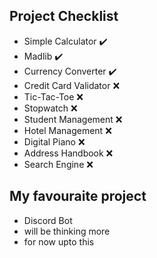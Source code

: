 ## Project Checklist
- Simple Calculator ✔️
- Madlib ✔️
- Currency Converter ✔️
- Credit Card Validator ❌
- Tic-Tac-Toe ❌
- Stopwatch ❌
- Student Management ❌
- Hotel Management ❌
- Digital Piano ❌
- Address Handbook ❌
- Search Engine ❌

## My favouraite project 
- Discord Bot 
- will be thinking more
- for now upto this
